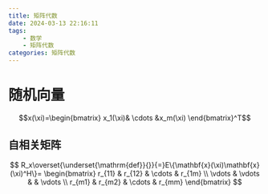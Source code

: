 ```yaml
---
title: 矩阵代数
date: 2024-03-13 22:16:11
tags: 
    - 数学 
    - 矩阵代数
categories: 矩阵代数
---
```


# 随机向量

$$x(\xi)=\begin{bmatrix} x_1(\xi)& \cdots &x_m(\xi) \end{bmatrix}^T$$

## 自相关矩阵

$$
R_x\overset{\underset{\mathrm{def}}{}}{=}E\{\mathbf{x}(\xi)\mathbf{x}(\xi)^H\}=
\begin{bmatrix}
r_{11} & r_{12} & \cdots & r_{1m} \\
\vdots & \vdots &        & \vdots \\
r_{m1} & r_{m2} & \cdots & r_{mm}
\end{bmatrix}
$$

